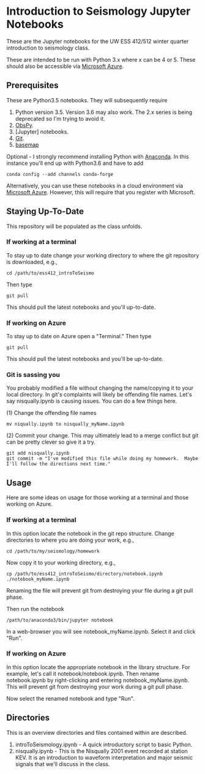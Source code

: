 # Introduction to Seismology Jupyter Notebooks

These are the Jupyter notebooks for the UW ESS 412/512 winter quarter introduction to seismology class.

These are intended to be run with Python 3.x where x can be 4 or 5.  These should also be accessible via [Microsoft Azure](https://notebooks.azure.com).

## Prerequisites

These are Python3.5 notebooks.  They will subsequently require

1. Python version 3.5.  Version 3.6 may also work.  The 2.x series is being deprecated so I'm trying to avoid it.
2. [ObsPy](https://github.com/obspy/obspy/wiki).
3. [Jupyter] notebooks.
4. [Git](https://git-scm.com/).
5. [basemap](https://matplotlib.org/basemap/)

Optional - I strongly recommend installing Python with [Anaconda](https://conda.io/docs/user-guide/install/index.html).  In this instance you'll end up with Python3.6 and have to add

    conda config --add channels conda-forge

Alternatively, you can use these notebooks in a cloud environment via [Microsoft Azure](https://notebooks.azure.com).  However, this will require that you register with Microsoft.

## Staying Up-To-Date

This repository will be populated as the class unfolds.

### If working at a terminal

To stay up to date change your working directory to where the git repository is downloaded, e.g.,

    cd /path/to/ess412_introToSeismo

Then type

    git pull

This should pull the latest notebooks and you'll up-to-date.  

### If working on Azure

To stay up to date on Azure open a "Terminal."  Then type

    git pull

This should pull the latest notebooks and you'll be up-to-date. 

### Git is sassing you

You probably modified a file without changing the name/copying it to your local directory.  In git's complaints will likely be offending file names.  Let's say nisqually.ipynb is causing issues.  You can do a few things here.

(1)  Change the offending file names

    mv niqually.ipynb to nisqually_myName.ipynb

(2)  Commit your change.  This may ultimately lead to a merge conflict but git can be pretty clever so give it a try.

    git add nisqually.ipynb
    git commit -m "I've modified this file while doing my homework.  Maybe I'll follow the directions next time."

## Usage

Here are some ideas on usage for those working at a terminal and those working on Azure.

### If working at a terminal

In this option locate the notebook in the git repo structure.  Change directories to where you are doing your work, e.g.,

    cd /path/to/my/seismology/homework

Now copy it to your working directory, e.g., 

    cp /path/to/ess412_introToSeismo/directory/notebook.ipynb ./notebook_myName.ipynb

Renaming the file will prevent git from destroying your file during a git pull phase. 

Then run the notebook

    /path/to/anaconda3/bin/jupyter notebook

In a web-browser you will see notebook\_myName.ipynb.  Select it and click "Run".

### If working on Azure

In this option locate the appropriate notebook in the library structure.  For example, let's call it notebook/notebook.ipynb.  Then rename notebook.ipynb by right-clicking and entering notebook\_myName.ipynb.  This will prevent git from destroying your work during a git pull phase.

Now select the renamed notebook and type "Run".

## Directories

This is an overview directories and files contained within are described.

1. introToSeismology.ipynb - A quick introductory script to basic Python.
2. nisqually.ipynb - This is the Nisqually 2001 event recorded at station KEV.  It is an introduction to waveform interpretation and major seismic signals that we'll discuss in the class. 

